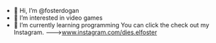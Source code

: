 - 👋 Hi, I’m @fosterdogan
- 👀 I’m interested in video games
- 🌱 I’m currently learning programming
You can click the check out my Instagram.
--->www.instagram.com/dies.elfoster
